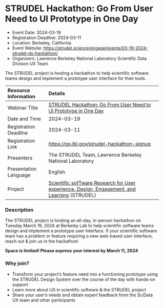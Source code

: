 # STRUDEL Hackathon: Go From User Need to UI Prototype in One Day

- Event Date: 2024-03-19
- Registration Deadline: 2024-03-11
- Location: Berkeley, California
- Event Website: <https://strudel.science/engage/events/03-19-2024-strudel-ds-hackathon/>
- Organizers: Lawrence Berkeley National Laboratory Scientific Data Division UX Team

The STRUDEL project is hosting a hackathon to help scientific software teams design and implement a prototype user interface for their tools.

Resource Information | Details
:--- | :---			   
Webinar Title | [STRUDEL Hackathon: Go From User Need to UI Prototype in One Day](https://strudel.science/engage/events/03-19-2024-strudel-ds-hackathon/)
Date and Time | 2024-03-19
Registration Deadline | 2024-03-11
Registration Link | <https://go.lbl.gov/strudel-hackathon-signup>
Presenters | The STRUDEL Team, Lawrence Berkeley National Laboratory
Presentation Language | English
Project | [Scientific sofTware Research for User experience, Design, Engagement, and Learning](https://strudel.science/) (STRUDEL)

### Description

The STRUDEL project is hosting an all-day, in-person hackathon on Tuesday March 19, 2024 at Berkeley Lab to help scientific software teams design and implement a prototype user interface. If your scientific software team has a problem or feature requiring a new web-based user interface, reach out & join us in the hackathon!

<b>Space is limited! Please express your interest by March 11, 2024</b>

### Why join?

- Transform your project’s feature need into a functioning prototype using the STRUDEL Design System over the course of the day with hands-on support
- Learn more about UX in scientific software & the STRUDEL project
- Share your user’s needs and obtain expert feedback from the SciData UX team and other participants


<!---
Publish: yes
Topics: in-person learning, user experience design 
--->
